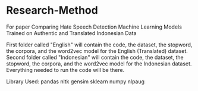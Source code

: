 # Research-Method
For paper Comparing Hate Speech Detection Machine Learning Models Trained on Authentic and Translated Indonesian Data

First folder called "English" will contain the code, the dataset, the stopword, the corpora, and the word2vec model for the English (Translated) dataset.
Second folder called "Indonesian" will contain the code, the dataset, the stopword, the corpora, and the word2vec model for the Indonesian dataset.
Everything needed to run the code will be there.

Library Used:
pandas
nltk
gensim
sklearn
numpy
nlpaug
